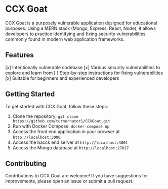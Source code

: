 # CCX Goat

CCX Goat is a purposely vulnerable application designed for educational purposes. Using a MERN stack (Mongo, Express, React, Node), it allows developers to practice identifying and fixing security vulnerabilities commonly found in modern web application frameworks.

## Features

[x] Intentionally vulnerable codebase
[x] Various security vulnerabilities to explore and learn from
[ ] Step-by-step instructions for fixing vulnerabilities
[x] Suitable for beginners and experienced developers

## Getting Started

To get started with CCX Goat, follow these steps:

1. Clone the repository: `git clone https://github.com/turnernator1/CCXGoat.git`
2. Run with Docker Compose: `docker-compose up`
3. Access the front end application in your browser at `http://localhost:3000`
4. Access the bacck end server at `http://localhost:3001`
5. Access the Mongo database at `http://localhost:27017`

## Contributing

Contributions to CCX Goat are welcome! If you have suggestions for improvements, please open an issue or submit a pull request.


